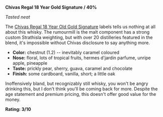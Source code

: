 **Chivas Regal 18 Year Gold Signature / 40%**

*Tasted neat*

The [Chivas Regal 18 Year Old Gold Signature](https://www.whiskybase.com/whiskies/whisky/66347/chivas-regal-18-year-old)  labels tells us nothing at all about this whisky.  The rumourmill is the malt component has a strong custom Strathisla weighting, but with over 20 distilleries featured in the blend, it's impossible without Chivas disclosure to say anything more. 

* **Color:** chestnut (1.2) -- inevitably caramel coloured
* **Nose:** floral, lots of tropical fruits, hermes d'jardin parfume, unripe apple, pineapple
* **Taste:** prickly pear, sherry, guava, caramel and chocolate
* **Finish:** some cardboard, vanilla, short; a little oak

Inoffensively bland, but recognizably still whisky, you won't be angry drinking this, but I don't think you'll be coming back for more.  Despite the age statement and premium pricing, this doesn't offer good value for the money.

**Rating: 3/10**